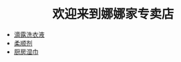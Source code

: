 <!DOCTYPE html>
<html>
<head>
    <meta charset="UTF-8">
    <meta name="viewport" content="width=device-width, initial-scale=1.0">
    <title>娜娜家专卖网站</title>
    <h1 align="center">欢迎来到娜娜家专卖店</h1>
</head>
<body>
    <ul>
        <li>
            <a href="https://tikolu.net/i/ojycb">滴露洗衣液</a><br>
        </li>
        <li><a href="https://tikolu.net/i/ygbap">柔顺剂</a><br>
        </li>
        <li><a href="https:/tikolu.net/i/lttfc">厨房湿巾</a><br>
        </li><br>
    </ol>
</body>
</html>
